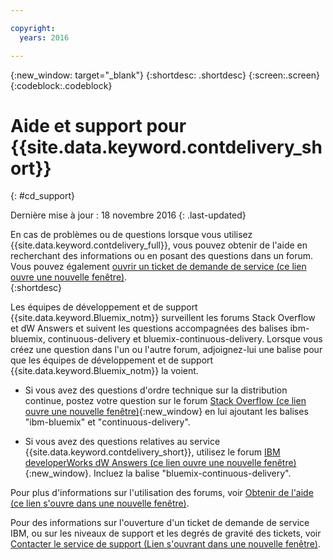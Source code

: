 ```yaml
---

copyright:
  years: 2016

---
```


{:new_window: target="_blank"}
{:shortdesc: .shortdesc}
{:screen:.screen}
{:codeblock:.codeblock}


# Aide et support pour {{site.data.keyword.contdelivery_short}}    
{: #cd_support}  

Dernière mise à jour : 18 novembre 2016
{: .last-updated}

En cas de problèmes ou de questions lorsque vous utilisez {{site.data.keyword.contdelivery_full}}, vous pouvez obtenir de l'aide en recherchant des informations ou en posant des questions dans un forum. Vous pouvez également [ouvrir un ticket de demande de service (ce lien ouvre une nouvelle fenêtre)](https://www.{DomainName}/docs/support/index.html#open-ticket).    
{:shortdesc}

Les équipes de développement et de support {{site.data.keyword.Bluemix_notm}} surveillent les forums Stack Overflow et dW Answers et suivent les questions accompagnées des balises ibm-bluemix, continuous-delivery et bluemix-continuous-delivery. Lorsque vous créez une question dans l'un ou l'autre forum, adjoignez-lui une balise pour que les équipes de développement et de support {{site.data.keyword.Bluemix_notm}} la voient.

* Si vous avez des questions d'ordre technique sur la distribution continue, postez votre question sur le forum [Stack Overflow (ce lien ouvre une nouvelle fenêtre)](http://stackoverflow.com/search?q=ibm-bluemix+continuous-delivery){:new_window} en lui ajoutant les balises "ibm-bluemix" et "continuous-delivery".

* Si vous avez des questions relatives au service {{site.data.keyword.contdelivery_short}}, utilisez le forum [IBM developerWorks dW Answers (ce lien ouvre une nouvelle fenêtre)](https://developer.ibm.com/answers/topics/bluemix-continuous-delivery/?smartspace=bluemix){:new_window}. Incluez la balise "bluemix-continuous-delivery".

Pour plus d'informations sur l'utilisation des forums, voir [Obtenir de l'aide (ce lien s'ouvre dans une nouvelle fenêtre)](https://www.{DomainName}/docs/support/index.html#getting-help).

Pour des informations sur l'ouverture d'un ticket de demande de service IBM, ou sur les niveaux de support et les degrés de gravité des tickets, voir [Contacter le service de support (Lien s'ouvrant dans une nouvelle fenêtre)](https://www.{DomainName}/docs/support/index.html#contacting-support).
